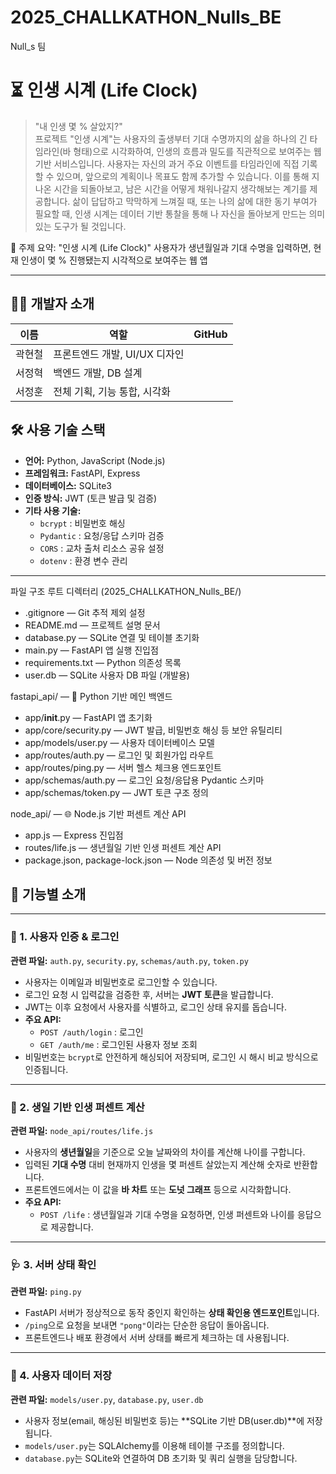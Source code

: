 # 2025_CHALLKATHON_Nulls_BE
Null_s 팀

# ⏳ 인생 시계 (Life Clock)

> "내 인생 몇 % 살았지?"  
프로젝트 "인생 시계"는 사용자의 출생부터 기대 수명까지의 삶을 하나의 긴 타임라인(바 형태)으로 시각화하여, 인생의 흐름과 밀도를 직관적으로 보여주는 웹 기반 서비스입니다. 사용자는 자신의 과거 주요 이벤트를 타임라인에 직접 기록할 수 있으며, 앞으로의 계획이나 목표도 함께 추가할 수 있습니다. 이를 통해 지나온 시간을 되돌아보고, 남은 시간을 어떻게 채워나갈지 생각해보는 계기를 제공합니다. 삶이 답답하고 막막하게 느껴질 때, 또는 나의 삶에 대한 동기 부여가 필요할 때, 인생 시계는  데이터 기반 통찰을 통해 나 자신을 돌아보게 만드는 의미 있는 도구가 될 것입니다.

📌 주제 요약: "인생 시계 (Life Clock)"
사용자가 생년월일과 기대 수명을 입력하면,
현재 인생이 몇 % 진행됐는지 시각적으로 보여주는 웹 앱

---

## 👩‍💻 개발자 소개

| 이름 | 역할 | GitHub |
|------|------|--------|
| 곽현철 | 프론트엔드 개발, UI/UX 디자인 |  |
| 서정혁 | 백엔드 개발, DB 설계 |  |
| 서정훈 | 전체 기획, 기능 통합, 시각화 | |

## 🛠️ 사용 기술 스택

- **언어:** Python, JavaScript (Node.js)  
- **프레임워크:** FastAPI, Express  
- **데이터베이스:** SQLite3  
- **인증 방식:** JWT (토큰 발급 및 검증)  
- **기타 사용 기술:**  
  - `bcrypt` : 비밀번호 해싱  
  - `Pydantic` : 요청/응답 스키마 검증  
  - `CORS` : 교차 출처 리소스 공유 설정  
  - `dotenv` : 환경 변수 관리

---
파일 구조
루트 디렉터리 (2025_CHALLKATHON_Nulls_BE/)
- .gitignore — Git 추적 제외 설정
- README.md — 프로젝트 설명 문서
- database.py — SQLite 연결 및 테이블 초기화
- main.py — FastAPI 앱 실행 진입점
- requirements.txt — Python 의존성 목록
- user.db — SQLite 사용자 DB 파일 (개발용)

fastapi_api/ — 🐍 Python 기반 메인 백엔드
- app/__init__.py — FastAPI 앱 초기화
- app/core/security.py — JWT 발급, 비밀번호 해싱 등 보안 유틸리티
- app/models/user.py — 사용자 데이터베이스 모델
- app/routes/auth.py — 로그인 및 회원가입 라우트
- app/routes/ping.py — 서버 헬스 체크용 엔드포인트
- app/schemas/auth.py — 로그인 요청/응답용 Pydantic 스키마
- app/schemas/token.py — JWT 토큰 구조 정의

node_api/ — 🌐 Node.js 기반 퍼센트 계산 API
- app.js — Express 진입점
- routes/life.js — 생년월일 기반 인생 퍼센트 계산 API
- package.json, package-lock.json — Node 의존성 및 버전 정보


## 🔧 기능별 소개

---

### 🔐 1. 사용자 인증 & 로그인  
**관련 파일:** `auth.py`, `security.py`, `schemas/auth.py`, `token.py`

- 사용자는 이메일과 비밀번호로 로그인할 수 있습니다.  
- 로그인 요청 시 입력값을 검증한 후, 서버는 **JWT 토큰**을 발급합니다.  
- JWT는 이후 요청에서 사용자를 식별하고, 로그인 상태 유지를 돕습니다.  
- **주요 API:**  
  - `POST /auth/login` : 로그인  
  - `GET /auth/me` : 로그인된 사용자 정보 조회  
- 비밀번호는 `bcrypt`로 안전하게 해싱되어 저장되며, 로그인 시 해시 비교 방식으로 인증됩니다.

---

### 🧠 2. 생일 기반 인생 퍼센트 계산  
**관련 파일:** `node_api/routes/life.js`

- 사용자의 **생년월일**을 기준으로 오늘 날짜와의 차이를 계산해 나이를 구합니다.  
- 입력된 **기대 수명** 대비 현재까지 인생을 몇 퍼센트 살았는지 계산해 숫자로 반환합니다.  
- 프론트엔드에서는 이 값을 **바 차트** 또는 **도넛 그래프** 등으로 시각화합니다.  
- **주요 API:**  
  - `POST /life` : 생년월일과 기대 수명을 요청하면, 인생 퍼센트와 나이를 응답으로 제공합니다.

---

### 🩺 3. 서버 상태 확인  
**관련 파일:** `ping.py`

- FastAPI 서버가 정상적으로 동작 중인지 확인하는 **상태 확인용 엔드포인트**입니다.  
- `/ping`으로 요청을 보내면 `"pong"`이라는 단순한 응답이 돌아옵니다.  
- 프론트엔드나 배포 환경에서 서버 상태를 빠르게 체크하는 데 사용됩니다.

---

### 📄 4. 사용자 데이터 저장  
**관련 파일:** `models/user.py`, `database.py`, `user.db`

- 사용자 정보(email, 해싱된 비밀번호 등)는 **SQLite 기반 DB(user.db)**에 저장됩니다.  
- `models/user.py`는 SQLAlchemy를 이용해 테이블 구조를 정의합니다.  
- `database.py`는 SQLite와 연결하여 DB 초기화 및 쿼리 실행을 담당합니다.
